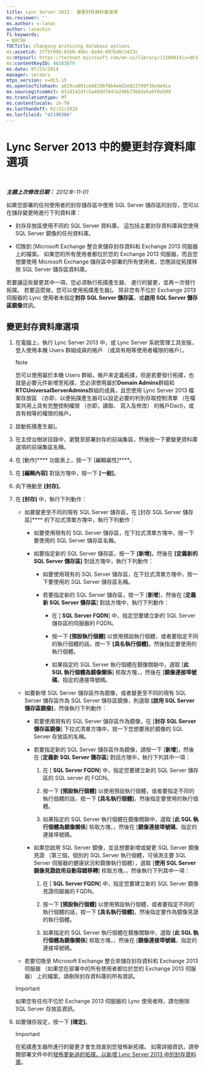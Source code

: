 ```yaml
---
title: Lync Server 2013： 變更封存資料庫選項
ms.reviewer: ''
ms.author: v-lanac
author: lanachin
f1.keywords:
- NOCSH
TOCTitle: Changing Archiving database options
ms:assetid: 3775f09d-65b0-48bc-8a4d-d97bd0c3423c
ms:mtpsurl: https://technet.microsoft.com/en-us/library/JJ204814(v=OCS.15)
ms:contentKeyID: 48183879
ms.date: 07/23/2014
manager: serdars
mtps_version: v=OCS.15
ms.openlocfilehash: a820ca891ceb8196f8b4e0d2e023799f36e9e9ca
ms.sourcegitcommit: 831d141dfc5a49dd764cb296b73b63e5a9f8e599
ms.translationtype: MT
ms.contentlocale: zh-TW
ms.lasthandoff: 02/21/2020
ms.locfileid: "42190386"
---
```

<div data-xmlns="http://www.w3.org/1999/xhtml">

<div class="topic" data-xmlns="http://www.w3.org/1999/xhtml" data-msxsl="urn:schemas-microsoft-com:xslt" data-cs="https://msdn.microsoft.com/">

<div data-asp="https://msdn2.microsoft.com/asp">

# <a name="changing-archiving-database-options-in-lync-server-2013"></a>Lync Server 2013 中的變更封存資料庫選項

</div>

<div id="mainSection">

<div id="mainBody">

<span> </span>

_**主題上次修改日期：** 2012年-11-01_

如果您部署的任何使用者的封存儲存區中使用 SQL Server 儲存區的封存，您可以在儲存變更時進行下列資料庫：

  - 封存存放區使用不同的 SQL Server 資料庫。 這包括主要封存資料庫與您使用 SQL Server 鏡像的任何資料庫。

  - 切換到 [Microsoft Exchange 整合來儲存封存資料和 Exchange 2013 伺服器上的檔案。 如果您的所有使用者都位於您的 Exchange 2013 伺服器，而且您想要使用 Microsoft Exchange 儲存區中部署的所有使用者，您應該從拓撲移除 SQL Server 儲存區資料庫。

若要讓這些變更其中一項，您必須執行拓撲產生器、 進行的變更，並再一次發行拓撲。 若要這麼做，您可以使用拓撲產生器]。 除非您有不位於 Exchange 2013 伺服器的 Lync 使用者未指定**封存 SQL Server 儲存區**，或**啟用 SQL Server 儲存區鏡像**資訊。

<div>

## <a name="to-change-your-archiving-database-option"></a>變更封存資料庫選項

1.  在電腦上，執行 Lync Server 2013 中，或 Lync Server 系統管理工具安裝，登入使用本機 Users 群組成員的帳戶 （或具有相等使用者權限的帳戶）。
    
    <div>
    

    > [!NOTE]  
    > 您可以使用屬於本機 Users 群組，帳戶來定義拓撲，但是若要發行拓撲，也就是必要元件新增至拓撲，您必須使用屬於<STRONG>Domain Admins</STRONG>群組和<STRONG>RTCUniversalServerAdmins</STRONG>群組的成員，且您使用 Lync Server 2013 檔案存放區 （亦即，以便拓撲產生器可以設定必要的判別存取控制清單 （在檔案共用上具有完整控制權限 （亦即，讀取、 寫入及修改） 的帳戶Dacl)，或具有相等的權限的帳戶。

    
    </div>

2.  啟動拓撲產生器]。

3.  在主控台樹狀目錄中，瀏覽至部署封存的前端集區，然後按一下要變更資料庫選項的前端集區名稱。

4.  在 [動作]**** 功能表上，按一下 [編輯屬性]****。

5.  在 **[編輯內容]** 對話方塊中，按一下 **[一般]**。

6.  向下捲動至 **[封存]**。

7.  在 **[封存]** 中，執行下列動作：
    
      - 如要變更至不同的現有 SQL Server 儲存區，在 [封存 SQL Server 儲存區]**** 的下拉式清單方塊中，執行下列動作：
        
          - 如要使用現有的 SQL Server 儲存區，在下拉式清單方塊中，按一下要使用的 SQL Server 儲存區名稱。
        
          - 如要指定新的 SQL Server 儲存區，按一下 **[新增]**，然後在 **[定義新的 SQL Server 儲存區]** 對話方塊中，執行下列動作：
            
              - 如要使用現有的 SQL Server 儲存區，在下拉式清單方塊中，按一下要使用的 SQL Server 儲存區名稱。
            
              - 若要指定新的 SQL Server 儲存區，按一下 [**新增**]，然後在 [**定義新 SQL Server 儲存區**] 對話方塊中，執行下列動作：
                
                  - 在 [ **SQL Server FQDN**] 中，指定您要建立新的 SQL Server 儲存區的伺服器的 FQDN。
                
                  - 按一下 **[預設執行個體]** 以使用預設執行個體，或者要指定不同的執行個體的話，按一下 **[具名執行個體]**，然後指定要使用的執行個體。
                
                  - 如果指定的 SQL Server 執行個體在鏡像關聯中，選取 [**此 SQL 執行個體為鏡像關係**] 核取方塊，，然後在 [**鏡像連接埠號碼**，指定的連接埠號碼。
    
      - 如要新增 SQL Server 儲存區作為鏡像，或者變更至不同的現有 SQL Server 儲存區作為 SQL Server 儲存區鏡像，則選取 **[啟用 SQL Server 儲存區鏡像]**，然後執行下列動作：
        
          - 若要使用現有的 SQL Server 儲存區作為鏡像，在 [**封存 SQL Server 儲存區鏡像**] 下拉式清單方塊中，按一下您想要用於鏡像的 SQL Server 存放區的名稱。
        
          - 若要指定新的 SQL Server 儲存區作為鏡像，請按一下 [**新增**]，然後在 [**定義新 SQL Server 儲存區**] 對話方塊中，執行下列其中一項：
            
            1.  在 [ **SQL Server FQDN**] 中，指定您要建立新的 SQL Server 儲存區的 SQL server 的 FQDN。
            
            2.  按一下 **[預設執行個體]** 以使用預設執行個體，或者要指定不同的執行個體的話，按一下 **[具名執行個體]**，然後指定要使用的執行個體。
            
            3.  如果指定的 SQL Server 執行個體在鏡像關聯中，選取 [**此 SQL 執行個體為鏡像關係**] 核取方塊，，然後在 [**鏡像連接埠號碼**，指定的連接埠號碼。
        
          - 如果您啟用 SQL Server 鏡像，並且想要新增或變更 SQL Server 鏡像見證 （第三個，個別的 SQL Server 執行個體，可偵測主要 SQL Server 伺服器的健康狀況和鏡像執行個體），選取 [**使用 SQL Server 鏡像見證啟用自動容錯移轉**] 核取方塊，，然後執行下列其中一項：
            
            1.  在 [ **SQL Server FQDN**] 中，指定您要建立新的 SQL Server 鏡像見證伺服器的 FQDN。
            
            2.  按一下 **[預設執行個體]** 以使用預設執行個體，或者要指定不同的執行個體的話，按一下 **[具名執行個體]**，然後指定要作為鏡像見證的執行個體。
            
            3.  如果指定的 SQL Server 執行個體在鏡像關聯中，選取 [**此 SQL 執行個體為鏡像關係**] 核取方塊，，然後在 [**鏡像連接埠號碼**，指定的連接埠號碼。
    
      - 若要切換至 Microsoft Exchange 整合來儲存封存資料和 Exchange 2013 伺服器 （如果您在部署中的所有使用者都位於您的 Exchange 2013 伺服器） 上的檔案，請刪除封存資料庫的所有資訊。
    
    <div>
    

    > [!IMPORTANT]  
    > 如果您有任何不位於 Exchange 2013 伺服器的 Lync 使用者時，請勿刪除 SQL Server 存放區資訊。

    
    </div>

8.  如要儲存設定，按一下 **[確定]**。
    
    <div>
    

    > [!IMPORTANT]  
    > 在拓撲產生器所進行的變更才會生效直到您發佈新拓撲。 如需詳細資訊，請參閱部署文件中的<A href="lync-server-2013-publishing-the-updated-topology-to-add-archiving-databases.md">發佈更新過的拓撲，以新增 Lync Server 2013 中的封存資料庫</A>。

    
    </div>

</div>

</div>

<span> </span>

</div>

</div>

</div>

